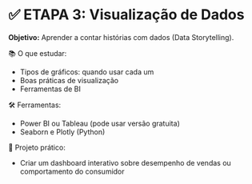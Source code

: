# ✅ **ETAPA 3: Visualização de Dados**

**Objetivo:** Aprender a contar histórias com dados (Data Storytelling).

📚 O que estudar:

* Tipos de gráficos: quando usar cada um
* Boas práticas de visualização
* Ferramentas de BI

🛠️ Ferramentas:

* Power BI ou Tableau (pode usar versão gratuita)
* Seaborn e Plotly (Python)

📌 Projeto prático:

* Criar um dashboard interativo sobre desempenho de vendas ou comportamento do consumidor